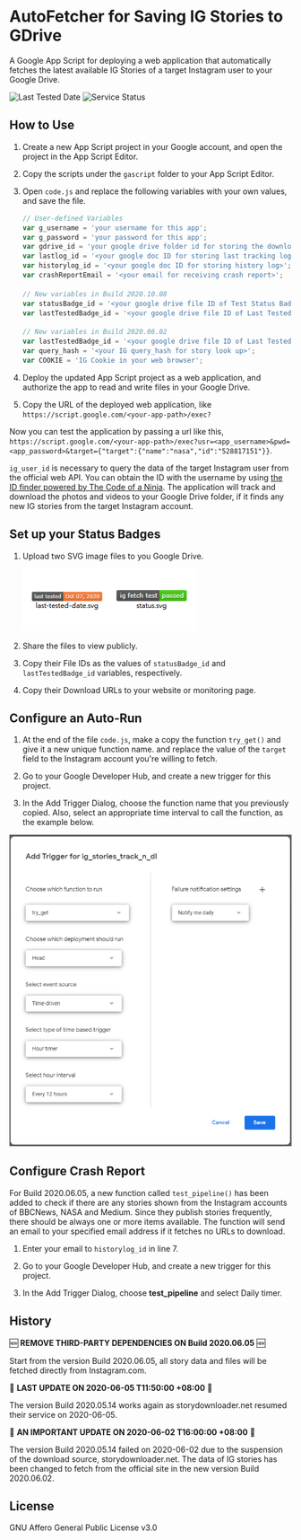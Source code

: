 # AutoFetcher for Saving IG Stories to GDrive

A Google App Script for deploying a web application that automatically fetches the latest available IG Stories of a target Instagram user to your Google Drive.

![Last Tested Date](https://drive.google.com/u/0/uc?id=1VnSH5wtVOJXd_kmZsCSd3yQSpXTjMr0E&export=download) ![Service Status](https://drive.google.com/u/0/uc?id=1BCyF1y8m1LKj8Um77st-3KC5-sTESoUZ&export=download)

## How to Use

1. Create a new App Script project in your Google account, and open the project in the App Script Editor.

2. Copy the scripts under the `gascript` folder to your App Script Editor.

3. Open `code.js` and replace the following variables with your own values, and save the file.

    ```js
    // User-defined Variables
    var g_username = 'your username for this app';
    var g_password = 'your password for this app';
    var gdrive_id = 'your google drive folder id for storing the downloaded files';
    var lastlog_id = '<your google doc ID for storing last tracking log>';
    var historylog_id = '<your google doc ID for storing history log>';
    var crashReportEmail = '<your email for receiving crash report>';

    // New variables in Build 2020.10.08
    var statusBadge_id = '<your google drive file ID of Test Status Badge>';
    var lastTestedBadge_id = '<your google drive file ID of Last Tested Badge>';

    // New variables in Build 2020.06.02
    var lastTestedBadge_id = '<your google drive file ID of Last Tested Badge>';
    var query_hash = '<your IG query_hash for story look up>';
    var COOKIE = 'IG Cookie in your web browser';
    ```

4. Deploy the updated App Script project as a web application, and authorize the app to read and write files in your Google Drive.

5. Copy the URL of the deployed web application, like `https://script.google.com/<your-app-path>/exec?`

Now you can test the application by passing a url like this, `https://script.google.com/<your-app-path>/exec?usr=<app_username>&pwd=<app_password>&target={"target":{"name":"nasa","id":"528817151"}}`.

`ig_user_id` is necessary to query the data of the target Instagram user from the official web API. You can obtain the ID with the username by using [the ID finder powered by The Code of a Ninja](https://codeofaninja.com/tools/find-instagram-user-id). The application will track and download the photos and videos to your Google Drive folder, if it finds any new IG stories from the target Instagram account.

## Set up your Status Badges

1. Upload two SVG image files to you Google Drive.

    ![Status Badges](/docs/images/status-badges.png)

2. Share the files to view publicly.

3. Copy their File IDs as the values of `statusBadge_id` and `lastTestedBadge_id` variables, respectively.

4. Copy their Download URLs to your website or monitoring page.

## Configure an Auto-Run

1. At the end of the file `code.js`, make a copy the function `try_get()` and give it a new unique function name. and replace the value of the `target` field to the Instagram account you're willing to fetch.

2. Go to your Google Developer Hub, and create a new trigger for this project.

3. In the Add Trigger Dialog, choose the function name that you previously copied. Also, select an appropriate time interval to call the function, as the example below.

![Setup a Google App Script Timed Trigger](/docs/images/setup_a_google_app_script_timed_trigger.png)

## Configure Crash Report

For Build 2020.06.05, a new function called `test_pipeline()` has been added to check if there are any stories shown from the Instagram accounts of BBCNews, NASA and Medium. Since they publish stories frequently, there should be always one or more items available. The function will send an email to your specified email address if it fetches no URLs to download.

1. Enter your email to `historylog_id` in line 7.

2. Go to your Google Developer Hub, and create a new trigger for this project.

3. In the Add Trigger Dialog, choose **test_pipeline** and select Daily timer.

## History

🆕 **REMOVE THIRD-PARTY DEPENDENCIES ON Build 2020.06.05** 🆕

Start from the version Build 2020.06.05, all story data and files will be fetched directly from Instagram.com.

🔔 **LAST UPDATE ON 2020-06-05 T11:50:00 +08:00** 🔔

The version Build 2020.05.14 works again as storydownloader.net resumed their service on 2020-06-05.

🚧 **AN IMPORTANT UPDATE ON 2020-06-02 T16:00:00 +08:00** 🚧

The version Build 2020.05.14 failed on 2020-06-02 due to the suspension of the download source, storydownloader.net. The data of IG stories has been changed to fetch from the official site in the new version Build 2020.06.02.

## License

GNU Affero General Public License v3.0

